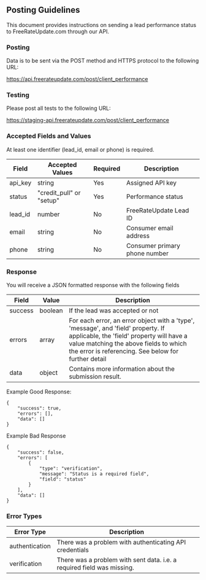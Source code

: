 ## Posting Guidelines

This document provides instructions on sending a lead performance status to FreeRateUpdate.com through our API. 

### Posting

Data is to be sent via the POST method and HTTPS protocol to the following URL:

https://api.freerateupdate.com/post/client_performance

### Testing

Please post all tests to the following URL:

https://staging-api.freerateupdate.com/post/client_performance

### Accepted Fields and Values

At least one identifier (lead_id, email or phone) is required.

Field | Accepted Values | Required | Description
------| --------------- | -------- | -----------
api_key | string | Yes | Assigned API key
status | "credit_pull" or "setup" | Yes | Performance status
lead_id | number | No | FreeRateUpdate Lead ID
email | string | No | Consumer email address
phone | string | No | Consumer primary phone number

### Response

You will receive a JSON formatted response with the following fields

Field | Value | Description
----- | ----- | -----------
success | boolean | If the lead was accepted or not
errors | array | For each error, an error object with a 'type', 'message', and 'field' property. If applicable, the 'field' property will have a value matching the above fields to which the error is referencing. See below for further detail
data | object | Contains more information about the submission result. 

Example Good Response:
```
{
    "success": true,
    "errors": [],
    "data": []
}
```

Example Bad Response
```
{
    "success": false,
    "errors": [
        {
            "type": "verification",
            "message": "Status is a required field",
            "field": "status"
        }
    ],
    "data": []
}
```
### Error Types

Error Type | Description
---------- | ----------
authentication | There was a problem with authenticating API credentials
verification | There was a problem with sent data. i.e. a required field was missing.
